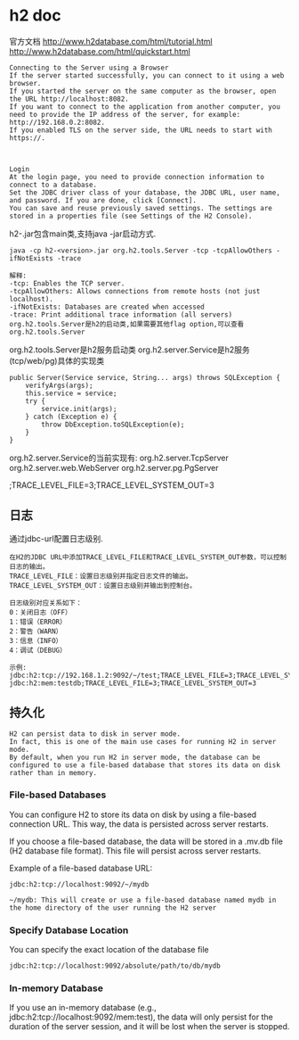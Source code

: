 # h2 doc

官方文档
http://www.h2database.com/html/tutorial.html
http://www.h2database.com/html/quickstart.html

```text
Connecting to the Server using a Browser
If the server started successfully, you can connect to it using a web browser. 
If you started the server on the same computer as the browser, open the URL http://localhost:8082. 
If you want to connect to the application from another computer, you need to provide the IP address of the server, for example: http://192.168.0.2:8082. 
If you enabled TLS on the server side, the URL needs to start with https://.



Login
At the login page, you need to provide connection information to connect to a database. 
Set the JDBC driver class of your database, the JDBC URL, user name, and password. If you are done, click [Connect].
You can save and reuse previously saved settings. The settings are stored in a properties file (see Settings of the H2 Console).
```

h2-<version>.jar包含main类,支持java -jar启动方式.
```text
java -cp h2-<version>.jar org.h2.tools.Server -tcp -tcpAllowOthers -ifNotExists -trace

解释:
-tcp: Enables the TCP server.
-tcpAllowOthers: Allows connections from remote hosts (not just localhost).
-ifNotExists: Databases are created when accessed
-trace: Print additional trace information (all servers)
org.h2.tools.Server是h2的启动类,如果需要其他flag option,可以查看org.h2.tools.Server
```


org.h2.tools.Server是h2服务启动类
org.h2.server.Service是h2服务(tcp/web/pg)具体的实现类
```text
public Server(Service service, String... args) throws SQLException {
    verifyArgs(args);
    this.service = service;
    try {
        service.init(args);
    } catch (Exception e) {
        throw DbException.toSQLException(e);
    }
}
```

org.h2.server.Service的当前实现有:
org.h2.server.TcpServer
org.h2.server.web.WebServer
org.h2.server.pg.PgServer


;TRACE_LEVEL_FILE=3;TRACE_LEVEL_SYSTEM_OUT=3

## 日志
通过jdbc-url配置日志级别.
```text
在H2的JDBC URL中添加TRACE_LEVEL_FILE和TRACE_LEVEL_SYSTEM_OUT参数，可以控制日志的输出。
TRACE_LEVEL_FILE：设置日志级别并指定日志文件的输出。
TRACE_LEVEL_SYSTEM_OUT：设置日志级别并输出到控制台。

日志级别对应关系如下：
0：关闭日志（OFF）
1：错误（ERROR）
2：警告（WARN）
3：信息（INFO）
4：调试（DEBUG）

示例:
jdbc:h2:tcp://192.168.1.2:9092/~/test;TRACE_LEVEL_FILE=3;TRACE_LEVEL_SYSTEM_OUT=3
jdbc:h2:mem:testdb;TRACE_LEVEL_FILE=3;TRACE_LEVEL_SYSTEM_OUT=3

```

## 持久化

```text
H2 can persist data to disk in server mode. 
In fact, this is one of the main use cases for running H2 in server mode. 
By default, when you run H2 in server mode, the database can be configured to use a file-based database that stores its data on disk rather than in memory.
```

### File-based Databases

You can configure H2 to store its data on disk by using a file-based connection URL. This way, the data is persisted across server restarts.

If you choose a file-based database, the data will be stored in a .mv.db file (H2 database file format).
This file will persist across server restarts.

Example of a file-based database URL:
```text
jdbc:h2:tcp://localhost:9092/~/mydb

~/mydb: This will create or use a file-based database named mydb in the home directory of the user running the H2 server
```

### Specify Database Location

You can specify the exact location of the database file

```text
jdbc:h2:tcp://localhost:9092/absolute/path/to/db/mydb
```

### In-memory Database

If you use an in-memory database (e.g., jdbc:h2:tcp://localhost:9092/mem:test),
the data will only persist for the duration of the server session, and it will be lost when the server is stopped.
